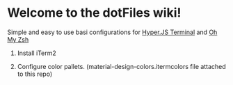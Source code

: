# Welcome to the dotFiles wiki!

Simple and easy to use basi configurations for [Hyper.JS Terminal](https://hyper.is/) and [Oh My Zsh](https://ohmyz.sh/)

1. Install iTerm2 

1. Configure color pallets. (material-design-colors.itermcolors file attached to this repo) 
